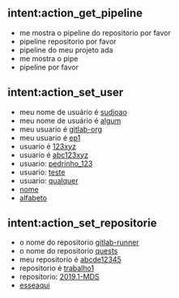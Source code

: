 ## intent:action_get_pipeline
- me mostra o pipeline do repositorio por favor
- pipeline repositorio por favor
- pipeline do meu projeto ada
- me mostra o pipe
- pipeline por favor

## intent:action_set_user
- meu nome de usuário é [sudjoao](usuario)
- meu nome de usuário é [algum](usuario)
- meu usuario é [gitlab-org](usuario)
- meu usuario é [ep1](usuario)
- usuario é [123xyz](usuario)
- usuario é [abc123xyz](usuario)
- usuario: [pedrinho_123](usuario)
- usuario: [teste](usuario)
- usuario: [qualquer](usuario)
- [nome](usuario)
- [alfabeto](usuario)

## intent:action_set_repositorie
- o nome do repositorio [gitlab-runner](repositorio)
- o nome do repositorio [quests](repositorio)
- meu repositorio é [abcde12345](repositorio)
- repositorio é [trabalho1](repositorio)
- repositorio: [2019.1-MDS](repositorio)
- [esseaqui](repositorio)